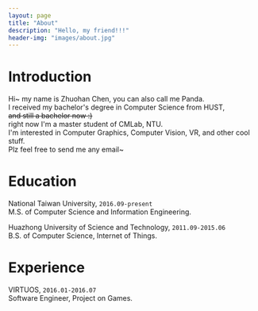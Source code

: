 ```yaml
---
layout: page
title: "About"
description: "Hello, my friend!!!"
header-img: "images/about.jpg"
---
```


# Introduction

Hi~ my name is Zhuohan Chen, you can also call me Panda.  
I received my bachelor's degree in Computer Science from HUST,  
~~and still a bachelor now :)~~  
right now I'm a master student of CMLab, NTU.  
I'm interested in Computer Graphics, Computer Vision, VR, and other cool stuff.  
Plz feel free to send me any email~  

# Education

National Taiwan University, `2016.09-present`  
M.S. of Computer Science and Information Engineering.  

Huazhong University of Science and Technology, `2011.09-2015.06`  
B.S. of Computer Science, Internet of Things.  

# Experience

VIRTUOS, `2016.01-2016.07`  
Software Engineer, Project on Games.